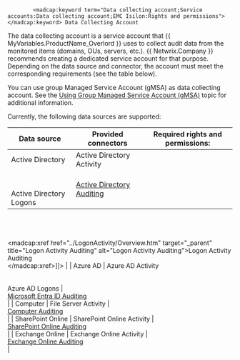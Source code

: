 # 
            <madcap:keyword term="Data collecting account;Service accounts:Data collecting account;EMC Isilon:Rights and permissions"></madcap:keyword> Data Collecting Account

The data collecting account  is a service account that {{ MyVariables.ProductName_Overlord }} uses to collect audit data from the monitored items (domains, OUs, servers, etc.). {{ Netwrix.Company }} recommends creating a dedicated service account for that purpose. Depending on the data source and connector, the account must meet the corresponding  requirements (see the table below).

You can use  group Managed Service Account (gMSA) as data collecting account. See the [Using Group Managed Service Account (gMSA)](../GMSA/GMSA.md)  topic for additional information.

 Currently, the following data sources are supported: 

| Data source | Provided connectors | Required rights and permissions: |
| --- | --- | --- |
| Active Directory | Active Directory Activity<br>
<br>                        <br>Active Directory Logons | <br> [Active Directory Auditing](../ActiveDirectory/ActiveDirectoryAuditing.md) <br>                        <br>
<br>                        <br><br>                            <madcap:xref href="../LogonActivity/Overview.htm" target="_parent" title="Logon Activity Auditing" alt="Logon Activity Auditing">Logon Activity Auditing
<br>        </madcap:xref><![CDATA[
<br>]]> |
| Azure AD | Azure AD Activity<br>
<br>                        <br>Azure AD Logons | <br> [Microsoft Entra ID Auditing](../EntraID.md) <br> |
| Computer | File Server Activity | <br> [Computer Auditing](../Computer/README.md) <br> |
| SharePoint Online | SharePoint Online Activity | <br> [SharePoint Online Auditing](../SharePointOnline.md) <br> |
| Exchange Online | Exchange Online Activity | <br> [Exchange Online Auditing](../ExchangeOnline.md) <br> |